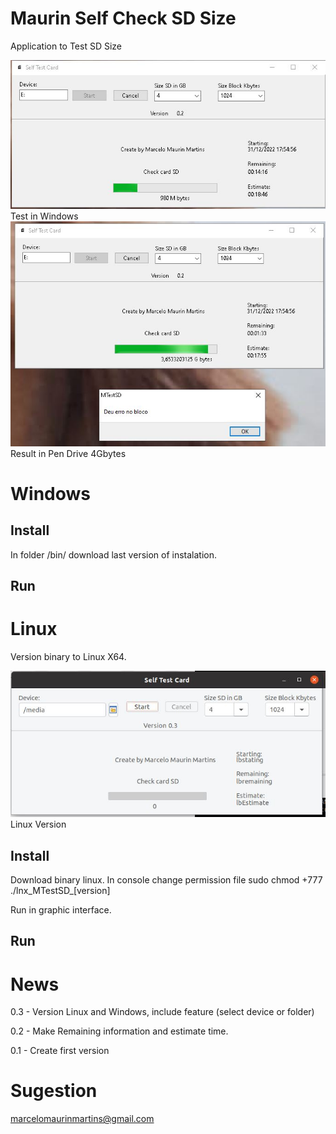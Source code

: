 # Maurin Self Check SD Size
Application to Test SD Size

<img src="https://github.com/marcelomaurin/MTestSD/blob/main/imgs/Main.JPG">
Test in Windows 


<img src="https://github.com/marcelomaurin/MTestSD/blob/main/imgs/Erro%20de%20tamanho.JPG">
Result in Pen Drive 4Gbytes

# Windows

## Install 
In folder /bin/ download last version of instalation.

## Run 


# Linux
Version binary to Linux X64.

<img src="https://github.com/marcelomaurin/MTestSD/blob/main/imgs/linux.JPG">
Linux Version

## Install 
Download binary linux.
In console change permission file
sudo chmod +777 ./lnx_MTestSD_[version]

Run in graphic interface.


## Run 

# News
0.3 - Version Linux and Windows, include feature (select device or folder)

0.2 - Make Remaining information and estimate time.

0.1 - Create first version




# Sugestion 
marcelomaurinmartins@gmail.com


